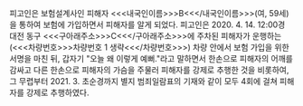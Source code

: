 피고인은 보험설계사인 피해자 <<<내국인이름>>>B<<</내국인이름>>>(여, 59세)을 통하여 보험에 가입하면서 피해자를 알게 되었다.
피고인은 2020. 4. 14. 12:00경 대전 동구 <<<구아래주소>>>C<<</구아래주소>>>에 주차된 피해자가 운행하는 (<<<차량번호>>>차량번호 1 생략<<</차량번호>>>) 차량 안에서 보험 가입을 위한 서명을 마친 뒤, 갑자기 "오늘 왜 이렇게 예뻐."라고 말하면서 한손으로 피해자의 어깨를 감싸고 다른 한손으로 피해자의 가슴을 주물러 피해자를 강제로 추행한 것을 비롯하여, 그 무렵부터 2021. 3. 초순경까지 별지 범죄일람표의 기재와 같이 모두 4회에 걸쳐 피해자를 강제로 추행하였다.